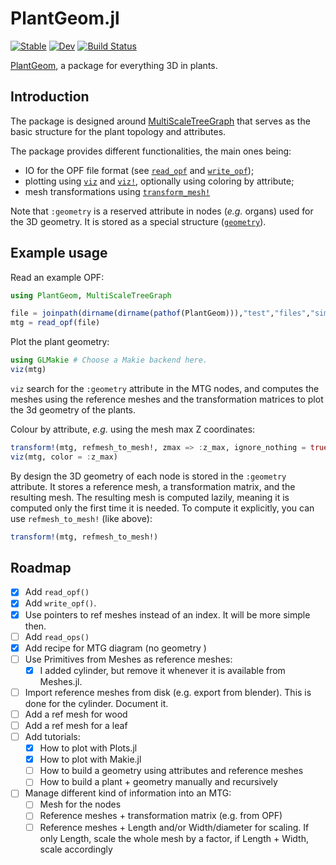 # PlantGeom.jl

[![Stable](https://img.shields.io/badge/docs-stable-blue.svg)](https://VEZY.github.io/PlantGeom.jl/stable)
[![Dev](https://img.shields.io/badge/docs-dev-blue.svg)](https://VEZY.github.io/PlantGeom.jl/dev)
[![Build Status](https://github.com/VEZY/PlantGeom.jl/actions/workflows/CI.yml/badge.svg?branch=main)](https://github.com/VEZY/PlantGeom.jl/actions/workflows/CI.yml?query=branch%3Amain)

[PlantGeom](https://github.com/VEZY/PlantGeom.jl), a package for everything 3D in plants.

## Introduction

The package is designed around [MultiScaleTreeGraph](https://github.com/VEZY/MultiScaleTreeGraph.jl) that serves as the basic structure for the plant topology and attributes.

The package provides different functionalities, the main ones being:

- IO for the OPF file format (see [`read_opf`](@ref) and [`write_opf`](@ref));
- plotting using [`viz`](@ref) and [`viz!`](@ref), optionally using coloring by attribute;
- mesh transformations using [`transform_mesh!`](@ref)

Note that `:geometry` is a reserved attribute in nodes (*e.g.* organs) used for the 3D geometry. It is stored as a special structure ([`geometry`](@ref)).

## Example usage

Read an example OPF:

```julia
using PlantGeom, MultiScaleTreeGraph

file = joinpath(dirname(dirname(pathof(PlantGeom))),"test","files","simple_OPF_shapes.opf")
mtg = read_opf(file)
```

Plot the plant geometry:

```julia
using GLMakie # Choose a Makie backend here.
viz(mtg)
```

`viz` search for the `:geometry` attribute in the MTG nodes, and computes the meshes using the reference meshes and the transformation matrices to plot the 3d geometry of the plants.

Colour by attribute, *e.g.* using the mesh max Z coordinates:

```julia
transform!(mtg, refmesh_to_mesh!, zmax => :z_max, ignore_nothing = true)
viz(mtg, color = :z_max)
```

By design the 3D geometry of each node is stored in the `:geometry` attribute. It stores a reference mesh, a transformation matrix, and the resulting mesh. The resulting mesh is computed lazily, meaning it is computed only the first time it is needed. To compute it explicitly, you can use `refmesh_to_mesh!` (like above):

```julia
transform!(mtg, refmesh_to_mesh!)
```

## Roadmap

- [x] Add `read_opf()`
- [x] Add `write_opf()`.
- [x] Use pointers to ref meshes instead of an index. It will be more simple then.
- [ ] Add `read_ops()`
- [x] Add recipe for MTG diagram (no geometry )
- [ ] Use Primitives from Meshes as reference meshes:
  - [x] I added cylinder, but remove it whenever it is available from Meshes.jl.
- [ ] Import reference meshes from disk (e.g. export from blender). This is done for the cylinder. Document it.
- [ ] Add a ref mesh for wood
- [ ] Add a ref mesh for a leaf
- [ ] Add tutorials:
  - [x] How to plot with Plots.jl
  - [x] How to plot with Makie.jl
  - [ ] How to build a geometry using attributes and reference meshes
  - [ ] How to build a plant + geometry manually and recursively
- [ ] Manage different kind of information into an MTG:
  - [ ] Mesh for the nodes
  - [ ] Reference meshes + transformation matrix (e.g. from OPF)
  - [ ] Reference meshes + Length and/or Width/diameter for scaling. If only Length, scale the whole mesh by a factor, if Length + Width, scale accordingly
